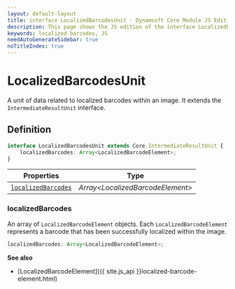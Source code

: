```yaml
---
layout: default-layout
title: interface LocalizedBarcodesUnit - Dynamsoft Core Module JS Edition API Reference
description: This page shows the JS edition of the interface LocalizedBarcodesUnit in Dynamsoft Core Module.
keywords: localized barcodes, JS
needAutoGenerateSidebar: true
noTitleIndex: true
---
```


# LocalizedBarcodesUnit

A unit of data related to localized barcodes within an image. It extends the `IntermediateResultUnit` interface.

## Definition

```typescript
interface LocalizedBarcodesUnit extends Core.IntermediateResultUnit {
    localizedBarcodes: Array<LocalizedBarcodeElement>;       
}
```

| Properties               | Type |
|----------------------|-------------|
| [`localizedBarcodes`](#localizedbarcodes) | *Array\<LocalizedBarcodeElement>* |

### localizedBarcodes

An array of `LocalizedBarcodeElement` objects. Each `LocalizedBarcodeElement` represents a barcode that has been successfully localized within the image.

```typescript
localizedBarcodes: Array<LocalizedBarcodeElement>;    
```

**See also**

* [LocalizedBarcodeElement]({{ site.js_api }}localized-barcode-element.html)